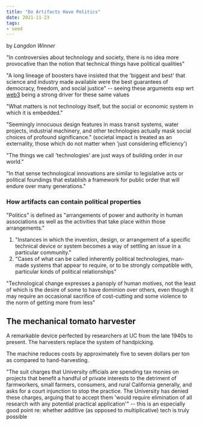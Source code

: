 ```yaml
---
title: "Do Artifacts Have Politics"
date: 2021-11-23
tags:
- seed
---
```


by *Langdon Winner*

"In controversies about technology and society, there is no idea more provocative than the notion that technical things have political qualities"

"A long lineage of boosters have insisted that the 'biggest and best' that science and industry made available were the best guarantees of democracy, freedom, and social justice" -- seeing these arguments esp wrt [web3](thoughts/web3.md) being a strong driver for these same values

"What matters is not technology itself, but the social or economic system in which it is embedded."

"Seemingly innocuous design features in mass transit systems, water projects, industrial machinery, and other technologies actually mask social choices of profound significance." (societal impact is treated as an externality, those which do not matter when 'just considering efficiency')

"The things we call 'technologies' are just ways of building order in our world."

"In that sense technological innovations are similar to legislative acts or political foundings that establish a framework for public order that will endure over many generations."

### How artifacts can contain political properties
"Politics" is defined as "arrangements of power and authority in human associations as well as the activities that take place within those arrangements."

1. "Instances in which the invention, design, or arrangement of a specific technical device or system becomes a way of settling an issue in a particular community."
2. "Cases of what can be called inherently political technologies, man-made systems that appear to require, or to be strongly compatible with, particular kinds of political relationships"

"Technological change expresses a panoply of human motives, not the least of which is the desire of some to have dominion over others, even though it may require an occasional sacrifice of cost-cutting and some violence to the norm of getting more from less"

## The mechanical tomato harvester
A remarkable device perfected by researchers at UC from the late 1940s to present. The harvesters replace the system of handpicking.

The machine reduces costs by approximately five to seven dollars per ton as compared to hand-harvesting.

"The suit charges that University officials are spending tax monies on projects that benefit a handful of private interests to the detriment of farmworkers, small farmers, consumers, and rural California generally, and asks for a court injunction to stop the practice. The University has denied these charges, arguing that to accept them 'would require elimination of all research with any potential practical application'" -- this is an especially good point re: whether additive (as opposed to multiplicative) tech is truly possible